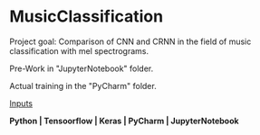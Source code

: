# MusicClassification

Project goal:
Comparison of CNN and CRNN in the field of music classification with mel spectrograms.


Pre-Work in "JupyterNotebook" folder.

Actual training in the "PyCharm" folder.

[Inputs](https://www.dropbox.com/sh/oqt52n95fi7rjmh/AACqZ8eUtp3wrgid73PjQPh3a?dl=0)

**Python | Tensoorflow | Keras | PyCharm | JupyterNotebook**
